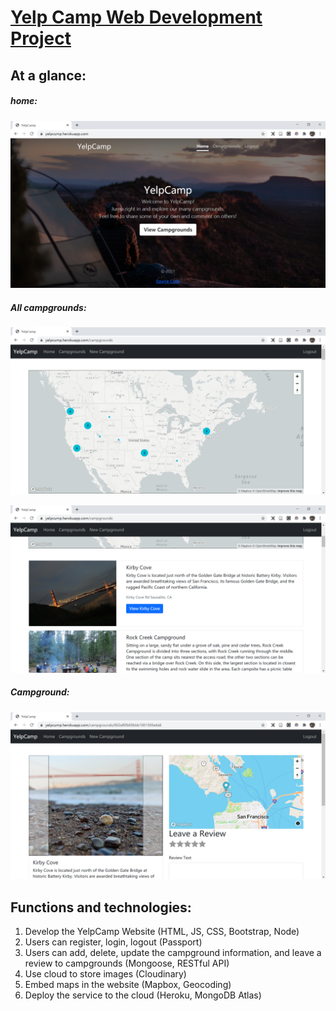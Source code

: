 # [Yelp Camp Web Development Project](https://yelpcump.herokuapp.com/)
## At a glance:

##### home:

![image-20210215181510168](https://github.com/caoxingdong/YelpCamp/blob/main/readmeImages/home.png?raw=true)

##### All campgrounds:

![](https://github.com/caoxingdong/YelpCamp/blob/main/readmeImages/allcampgrounds1.png?raw=true)

![](https://github.com/caoxingdong/YelpCamp/blob/main/readmeImages/allcampgrounds2.png?raw=true)

##### Campground:

![](https://github.com/caoxingdong/YelpCamp/blob/main/readmeImages/campground.png?raw=true)



## Functions and technologies:

1. Develop the YelpCamp Website (HTML, JS, CSS, Bootstrap, Node)
2. Users can register, login, logout (Passport)
3. Users can add, delete, update the campground information, and leave a review to campgrounds (Mongoose, RESTful API)
4. Use cloud to store images (Cloudinary)
5. Embed maps in the website (Mapbox, Geocoding)
6. Deploy the service to the cloud (Heroku, MongoDB Atlas)